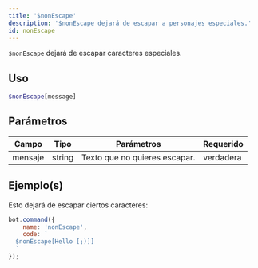 ```yaml
---
title: '$nonEscape'
description: '$nonEscape dejará de escapar a personajes especiales.'
id: nonEscape
---
```


`$nonEscape` dejará de escapar caracteres especiales.

## Uso

```php
$nonEscape[message]
```

## Parámetros

| Campo   | Tipo   | Parámetros                    | Requerido |
| ------- | ------ | ----------------------------- | --------- |
| mensaje | string | Texto que no quieres escapar. | verdadera |

## Ejemplo(s)

Esto dejará de escapar ciertos caracteres:

```javascript
bot.command({
    name: 'nonEscape',
    code: `
  $nonEscape[Hello [;)]]
  `
});
```
